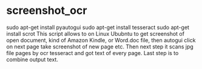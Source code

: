# screenshot_ocr
sudo apt-get install pyautogui
sudo apt-get install tesseract
sudo apt-get install scrot
This script allows to on Linux Ububntu to get screenshot of open document,
kind of Amazon Kindle, or Word.doc file, then autogui click on next page
take screenshot of new page etc. Then next step it scans jpg file pages
by ocr tesseract and got text of every page. Last step is to combine output
text.
